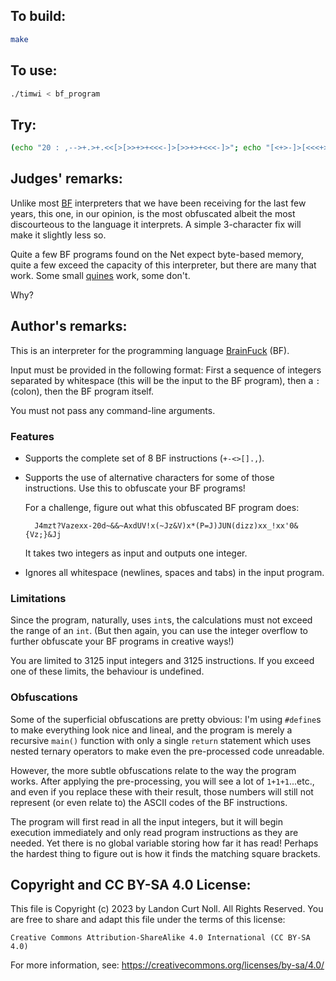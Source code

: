 ## To build:

```sh
make
```


## To use:

```sh
./timwi < bf_program
```


## Try:

```sh
(echo "20 : ,-->+.>+.<<[>[>>+>+<<<-]>[>>+>+<<<-]>"; echo "[<+>-]>[<<<+>>>-]>[-]<<<<.<-]") | ./timwi
```


## Judges' remarks:

Unlike most [BF](https://en.wikipedia.org/wiki/Brainfuck) interpreters that we
have been receiving for the last few years, this one, in our opinion, is the
most obfuscated albeit the most discourteous to the language it interprets. A
simple 3-character fix will make it slightly less so.

Quite a few BF programs found on the Net expect byte-based memory, quite a few
exceed the capacity of this interpreter, but there are many that work. Some
small [quines](https://en.wikipedia.org/wiki/Quine_(computing)) work, some don't.

Why?


## Author's remarks:

This is an interpreter for the programming language
[BrainFuck](https://en.wikipedia.org/wiki/Brainfuck) (BF).

Input must be provided in the following format: First a sequence of integers
separated by whitespace (this will be the input to the BF program), then a `:`
(colon), then the BF program itself.

You must not pass any command-line arguments.


### Features

* Supports the complete set of 8 BF instructions (`+-<>[].,`).
* Supports the use of alternative characters for some of those instructions.
Use this to obfuscate your BF programs!

    For a challenge, figure out what this obfuscated BF program does:

	    J4mzt?Vazexx-20d~&&~AxdUV!x(~Jz&V)x*(P=J)JUN(dizz)xx_!xx'0&{Vz;}&Jj

    It takes two integers as input and outputs one integer.

* Ignores all whitespace (newlines, spaces and tabs) in the input program.


### Limitations

Since the program, naturally, uses `int`s, the calculations must not exceed the
range of an `int`. (But then again, you can use the integer overflow to further
obfuscate your BF programs in creative ways!)

You are limited to 3125 input integers and 3125 instructions. If you exceed
one of these limits, the behaviour is undefined.


### Obfuscations

Some of the superficial obfuscations are pretty obvious: I'm using `#define`s to
make everything look nice and lineal, and the program is merely a recursive
`main()` function with only a single `return` statement which uses nested ternary
operators to make even the pre-processed code unreadable.

However, the more subtle obfuscations relate to the way the program works.
After applying the pre-processing, you will see a lot of `1+1+1`...etc., and
even if you replace these with their result, those numbers will still not
represent (or even relate to) the ASCII codes of the BF instructions.

The program will first read in all the input integers, but it will begin
execution immediately and only read program instructions as they are needed.
Yet there is no global variable storing how far it has read! Perhaps the
hardest thing to figure out is how it finds the matching square brackets.


## Copyright and CC BY-SA 4.0 License:

This file is Copyright (c) 2023 by Landon Curt Noll.  All Rights Reserved.
You are free to share and adapt this file under the terms of this license:

    Creative Commons Attribution-ShareAlike 4.0 International (CC BY-SA 4.0)

For more information, see: https://creativecommons.org/licenses/by-sa/4.0/
